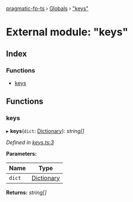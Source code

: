 [pragmatic-fp-ts](../README.md) › [Globals](../globals.md) › ["keys"](_keys_.md)

# External module: "keys"

## Index

### Functions

* [keys](_keys_.md#keys)

## Functions

###  keys

▸ **keys**(`dict`: [Dictionary](_types_.md#dictionary)): *string[]*

*Defined in [keys.ts:3](https://github.com/hermann-p/pragmatic-fp-ts/blob/65c599f/src/keys.ts#L3)*

**Parameters:**

Name | Type |
------ | ------ |
`dict` | [Dictionary](_types_.md#dictionary) |

**Returns:** *string[]*
